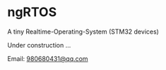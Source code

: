 # ngRTOS
A tiny Realtime-Operating-System (STM32 devices)

Under construction ...

Email: 980680431@qq.com
